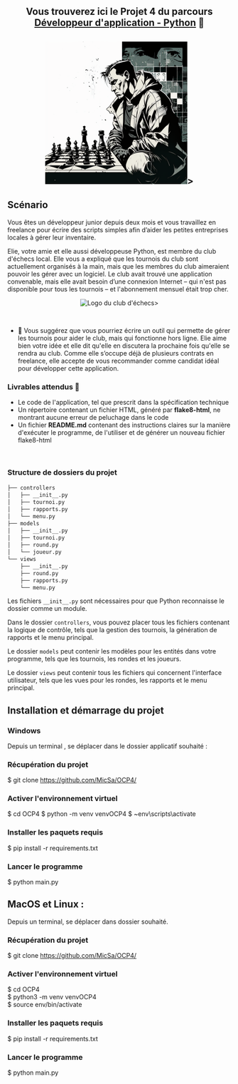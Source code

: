 <h2 align="center" Bienvenue !>
</h2>

<h2 align="center"> Vous trouverez ici le Projet 4 du parcours<a href="https://openclassrooms.com/fr/paths/518-developpeur-dapplication-python" target="_blank" rel="noreferrer"> Développeur d'application - Python</a> 👋
 </h2>

<h2 align="center" # Développez un programme logiciel en Python 💻 !>

 <p align="center" <a href="" target="_blank" rel="noreferrer"><img src="https://github.com/MicSa/OCP4/blob/main/chesspict.png"></a>>
</p>

</h2>

<h2> Scénario </h2>

Vous êtes un développeur junior depuis deux mois et vous travaillez en freelance pour écrire des scripts simples afin d’aider les petites entreprises locales à gérer leur inventaire. 

Elie, votre amie et elle aussi développeuse Python, est membre du club d'échecs local. Elle vous a expliqué que les tournois du club sont actuellement organisés à la main, mais que les membres du club aimeraient pouvoir les gérer avec un logiciel. Le club avait trouvé une application convenable, mais elle avait besoin d’une connexion Internet – qui n'est pas disponible pour tous les tournois – et l'abonnement mensuel était trop cher.

<p align="center" <a href="" class="oc-imageLink oc-imageLink--disabled"><img src="https://user.oc-static.com/upload/2020/09/22/16007793690358_chess%20club-01.png" alt="Logo du club d'échecs"></a>>
</p>


</br>

- 💬 Vous suggérez que vous pourriez écrire un outil qui permette de gérer les tournois pour aider le club, mais qui fonctionne hors ligne. Elie aime bien votre idée et elle dit qu'elle en discutera la prochaine fois qu'elle se rendra au club. Comme elle s’occupe déjà de plusieurs contrats en freelance, elle accepte de vous recommander comme candidat idéal pour développer cette application.

 <h3>Livrables attendus 🔭 </h3> 
   

-   Le code de l'application, tel que prescrit dans la spécification technique 
-   Un répertoire contenant un fichier HTML, généré par **flake8-html**, ne montrant aucune erreur de peluchage dans le code 
-   Un fichier **README.md** contenant des instructions claires sur la manière d'exécuter le programme, de l'utiliser et de générer un nouveau fichier flake8-html

</br>


 <h3>Structure de dossiers du projet</h3>  

```
├── controllers
│   ├── __init__.py
│   ├── tournoi.py
│   ├── rapports.py
│   └── menu.py
├── models
│   ├── __init__.py
│   ├── tournoi.py
│   ├── round.py
│   └── joueur.py
└── views
    ├── __init__.py
    ├── round.py
    ├── rapports.py
    └── menu.py

```

Les fichiers `__init__.py` sont nécessaires pour que Python reconnaisse le dossier comme un module.

Dans le dossier `controllers`, vous pouvez placer tous les fichiers contenant la logique de contrôle, tels que la gestion des tournois, la génération de rapports et le menu principal.

Le dossier `models` peut contenir les modèles pour les entités dans votre programme, tels que les tournois, les rondes et les joueurs.

Le dossier `views` peut contenir tous les fichiers qui concernent l'interface utilisateur, tels que les vues pour les rondes, les rapports et le menu principal.


<h2> Installation et démarrage du projet</h2> 
<h3>Windows  </h3> 

Depuis un terminal , se déplacer dans le dossier applicatif souhaité :

<h3>Récupération du projet</h3> 

$ git clone https://github.com/MicSa/OCP4/

<h3>Activer l'environnement virtuel </h3> 

$ cd OCP4 
$ python -m venv venvOCP4 
$ ~env\scripts\activate

<h3>Installer les paquets requis </h3>

$ pip install -r requirements.txt

<h3>Lancer le programme</h3>

$ python main.py

<h2>MacOS et Linux : </h2>

Depuis un terminal, se déplacer dans dossier souhaité. 

<h3>Récupération du projet</h3>

$ git clone https://github.com/MicSa/OCP4/


<h3>Activer l'environnement virtuel </h3>

$ cd OCP4 </br>
$ python3 -m venv venvOCP4 </br>
$ source env/bin/activate </br>

<h3>Installer les paquets requis </h3>

$ pip install -r requirements.txt

<h3>Lancer le programme </h3>

$ python main.py
